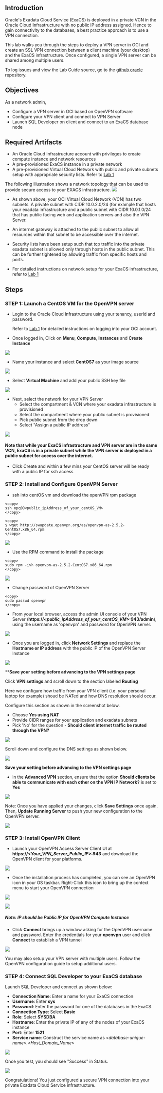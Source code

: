 ## Introduction

Oracle's Exadata Cloud Service (ExaCS) is deployed in a private VCN in the Oracle Cloud Infrastructure with no public IP address assigned. Hence to gain connectivity to the databases, a best practice approach is to use a VPN connection. 

This lab walks you through the steps to deploy a VPN server in OCI and create an SSL VPN connection between a client machine (your desktop) and the ExaCS infrastructure. Once configured, a single VPN server can be shared among multiple users.

To log issues and view the Lab Guide source, go to the [github oracle](https://github.com/oracle/learning-library/issues/new) repository.

## Objectives
As a network admin,

- Configure a VPN server in OCI based on OpenVPN software
- Configure your VPN client and connect to VPN Server
- Launch SQL Developer on client and connect to an ExaCS database node

## Required Artifacts

- An Oracle Cloud Infrastructure account with privileges to create compute instance and network resources
- A pre-provisioned ExaCS instance in a private network
- A pre-provisioned Virtual Cloud Network with public and private subnets setup with appropriate security lists. Refer to [Lab 1](?lab=lab-1-preparing-private-data-center-o)


The following illustration shows a network topology that can be used to provide secure access to your EXACS infrastructure.
![](./images/Infra/configure_vpn/highlevelSSL.png " ")

- As shown above, your OCI Virtual Cloud Network (VCN) has two subnets. A private subnet with CIDR 10.0.2.0/24 (for example that hosts your exadata infrastructure and a public subnet with CIDR 10.0.1.0/24 that has public facing web and application servers and also the VPN Server. 

- An internet gateway is attached to the public subnet to allow all resources within that subnet to be accessible over the internet.

- Security lists have been setup such that tcp traffic into the private exadata subnet is allowed only through hosts in the public subnet. This can be further tightened by allowing traffic from specific hosts and ports. 

- For detailed instructions on network setup for your ExaCS infrastructure, refer to [Lab 1](?lab=lab-1-preparing-private-data-center-o)


## Steps


### **STEP 1: Launch a CentOS VM for the OpenVPN server**

- Login to the Oracle Cloud Infrastructure using your tenancy, userId and password. 

    Refer to [Lab 1](?lab=lab-1-preparing-private-data-center-o) for detailed instructions on logging into your OCI account.

- Once logged in, Click on **Menu**, **Compute**, **Instances** and **Create Instance**

![](./images/Infra/configure_vpn/createCompute.png " ")




- Name your instance and select **CentOS7** as your image source 

![](./images/Infra/configure_vpn/ComputeImage.png " ")

- Select **Virtual Machine** and add your public SSH key file 

![](./images/Infra/configure_vpn/ComputeType.png " ")

-  Next, select the network for your VPN Server
    - Select the compartment & VCN where your exadata infrastructure is provisioned
    - Select the compartment where your public subnet is provisioned
    - Pick public subnet from the drop down
    - Select "Assign a public IP address"
 
    
![](./images/Infra/configure_vpn/ComputeNetwork.png " ")

#### Note that while your ExaCS infrastructure and VPN server are in the same VCN, ExaCS is in a private subnet while the VPN server is deployed in a public subnet for access over the internet. 




-  Click Create and within a few mins your CentOS server will be ready with a public IP for ssh access



### **STEP 2: Install and Configure OpenVPN Server**

-   ssh into centOS vm and download the openVPN rpm package

```
<copy>
ssh opc@O<public_ipAddress_of_your_centOS_VM>
</copy>
```

```
<copy>
$ wget http://swupdate.openvpn.org/as/openvpn-as-2.5.2-CentOS7.x86_64.rpm
</copy>
```
   
![](./images/Infra/configure_vpn/openvpn_configure.jpeg)

-   Use the RPM command to install the package

```
<copy>
sudo rpm -ivh openvpn-as-2.5.2-CentOS7.x86_64.rpm
</copy>
```

![](./images/Infra/configure_vpn/openvpn_url.jpeg)

-   Change password of OpenVPN Server

```
<copy>
sudo passwd openvpn
</copy>
```

-    From your local browser, access the admin UI console of your VPN Server (**https://<*public_ipAddress_of_your_centOS_VM*>:943/admin**), using the username as 'openvpn' and password for OpenVPN server.
 

![](./images/Infra/configure_vpn/openvpn_login.png " ")

-   Once you are logged in, click **Network Settings** and replace the **Hostname or IP address** with the public IP of the OpenVPN Server Instance

![](./images/Infra/configure_vpn/openvpn_network.png " ")

****Save your setting before advancing to the VPN settings page**

Click **VPN settings** and scroll down to the section labeled **Routing**

Here we configure how traffic from your VPN client (i.e. your personal laptop for example) shoud be NATed and how DNS resolution should occur.

Configure this section as shown in the screenshot below. 
- Choose **Yes using NAT**
- Provide CIDR ranges for your application and exadata subnets
- Pick 'No' for the question - **Should client internet traffic be routed through the VPN?**

![](./images/Infra/configure_vpn/vpn_NAT.png " ")

Scroll down and configure the DNS settings as shown below.

![](./images/Infra/configure_vpn/vpn_routing2.png " ")

**Save your setting before advancing to the VPN settings page**

- In the **Advanced VPN** section, ensure that the option **Should clients be able to communicate with each other on the VPN IP Network?** is set to **Yes**

![](./images/Infra/configure_vpn/openvpn_advancedVPN.png " ")


Note: Once you have applied your changes, click **Save Settings** once again. Then, **Update Running Server** to push your new configuration to the OpenVPN server.

![](./images/Infra/configure_vpn/vpn_routing3.png " ")


### **STEP 3: Install OpenVPN Client**

- Launch your OpenVPN Access Server Client UI at **https://*<Your_VPN_Server_Public_IP>*:943** and download the OpenVPN client for your platforms.
    
![](./images/Infra/configure_vpn/openvpn_client.png " ")

    

- Once the installation process has completed, you can see an OpenVPN icon in your OS taskbar. Right-Click this icon to bring up the context menu to start your OpenVPN connection

![](./images/Infra/configure_vpn/openvpn_conn.png " ")

![](./images/Infra/configure_vpn/openvpn_client_conn.png " ")
    
##### Note: IP should be Public IP for OpenVPN Compute Instance

- Click **Connect** brings up a window asking for the OpenVPN username and password. Enter the credentials for your **openvpn** user and click **Connect** to establish a VPN tunnel

![](./images/Infra/configure_vpn/openvpn_clientwindow.png " ")

You may also setup your VPN server with multiple users. Follow the OpenVPN configuration guide to setup additional users.

### **STEP 4: Connect SQL Developer to your ExaCS database**


Launch SQL Developer and connect as shown below:
- **Connection Name**: Enter a name for your ExaCS connection
- **Username**: Enter **sys**
- **Password**: Enter the password for one of the databases in the ExaCS
- **Connection Type**: Select **Basic**
- **Role**: Select **SYSDBA**
- **Hostname**: Enter the private IP of any of the nodes of your ExaCS instance
- **Port**: Enter **1521**
- **Service name**: Construct the service name as <*database-unique-name*>*.*<*Host_Domain_Name*>


![](./images/Infra/configure_vpn/exa_conn.png " ")


Once you test, you should see "Success" in Status.

![](./images/Infra/configure_vpn/sqldev_success.png " ")

Congratulations! You just configured a secure VPN connection into your private Exadata Cloud Service infrastructure.
